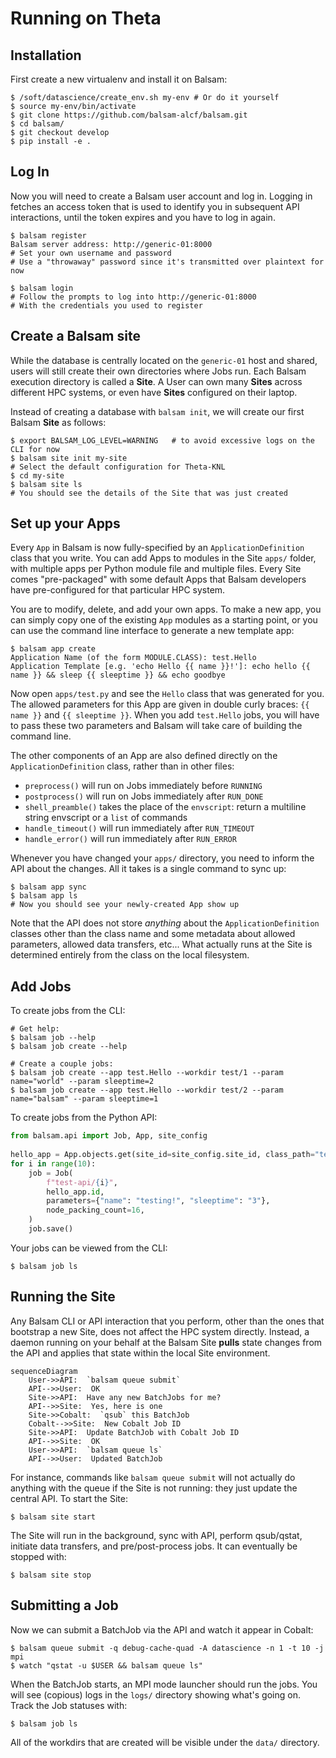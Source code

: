 # Running on Theta

## Installation

First create a new virtualenv and install it on Balsam:

```
$ /soft/datascience/create_env.sh my-env # Or do it yourself
$ source my-env/bin/activate
$ git clone https://github.com/balsam-alcf/balsam.git
$ cd balsam/
$ git checkout develop
$ pip install -e .
```

## Log In 

Now you will need to create a Balsam user account and log in.  Logging in fetches an access token
that is used to identify you in subsequent API interactions, until the token expires and you have to log in again.
```
$ balsam register
Balsam server address: http://generic-01:8000
# Set your own username and password
# Use a "throwaway" password since it's transmitted over plaintext for now

$ balsam login
# Follow the prompts to log into http://generic-01:8000
# With the credentials you used to register
```


## Create a Balsam site

While the database is centrally located on the `generic-01` host and shared, users will still 
create their own directories where Jobs run.  Each Balsam execution directory is called a **Site**. 
A User can own many **Sites** across different HPC systems, or even have **Sites** configured on their laptop.

Instead of creating a database with `balsam init`, we will create our first Balsam **Site** as follows:

```
$ export BALSAM_LOG_LEVEL=WARNING   # to avoid excessive logs on the CLI for now
$ balsam site init my-site
# Select the default configuration for Theta-KNL
$ cd my-site
$ balsam site ls
# You should see the details of the Site that was just created
```

## Set up your Apps

Every `App` in Balsam is now fully-specified by an `ApplicationDefinition` class that you write.
You can add Apps to modules in the Site `apps/` folder, with multiple apps per Python module file and multiple files.
Every Site comes "pre-packaged" with some default Apps that Balsam developers have pre-configured for that particular HPC system.

You are to modify, delete, and add your own apps.  To make a new app, you can simply copy one of the existing `App` modules as a 
starting point, or you can use the command line interface to generate a new template app:

```
$ balsam app create
Application Name (of the form MODULE.CLASS): test.Hello
Application Template [e.g. 'echo Hello {{ name }}!']: echo hello {{ name }} && sleep {{ sleeptime }} && echo goodbye
```

Now open `apps/test.py` and see the `Hello` class that was generated for you.  The allowed parameters for this App are given in 
double curly braces: `{{ name }}` and `{{ sleeptime }}`.  When you add `test.Hello` jobs, you will have to pass these two parameters 
and Balsam will take care of building the command line.  

The other components of an App are also defined directly on the `ApplicationDefinition` class, rather than in other files:

- `preprocess()` will run on Jobs immediately before `RUNNING`
- `postprocess()` will run on Jobs immediately after `RUN_DONE`
- `shell_preamble()` takes the place of the `envscript`: return a multiline string envscript or a `list` of commands
- `handle_timeout()` will run immediately after `RUN_TIMEOUT`
- `handle_error()` will run immediately after `RUN_ERROR`

Whenever you have changed your `apps/` directory, you need to inform the API about the changes.  All it takes is a single command
to sync up:
```
$ balsam app sync
$ balsam app ls
# Now you should see your newly-created App show up
```

Note that the API does not store *anything* about the `ApplicationDefinition` classes other than the class name and some metadata
about allowed parameters, allowed data transfers, etc...  What actually runs at the Site is determined entirely from the class
on the local filesystem.

## Add Jobs

To create jobs from the CLI:
```
# Get help:
$ balsam job --help
$ balsam job create --help

# Create a couple jobs:
$ balsam job create --app test.Hello --workdir test/1 --param name="world" --param sleeptime=2
$ balsam job create --app test.Hello --workdir test/2 --param name="balsam" --param sleeptime=1
```

To create jobs from the Python API:

```python
from balsam.api import Job, App, site_config
 
hello_app = App.objects.get(site_id=site_config.site_id, class_path="test.Hello")
for i in range(10):
    job = Job(
        f"test-api/{i}", 
        hello_app.id, 
        parameters={"name": "testing!", "sleeptime": "3"},
        node_packing_count=16,
    )
    job.save()
```

Your jobs can be viewed from the CLI:
```
$ balsam job ls
```

## Running the Site

Any Balsam CLI or API interaction that you perform, other than the ones that bootstrap
a new Site, does not affect the HPC system directly.  Instead, a daemon running on your
behalf at the Balsam Site **pulls** state changes from the API and applies that state within
the local Site environment.

```mermaid
sequenceDiagram
    User->>API:  `balsam queue submit`
    API-->>User:  OK
    Site->>API:  Have any new BatchJobs for me?
    API-->>Site:  Yes, here is one
    Site->>Cobalt:  `qsub` this BatchJob
    Cobalt-->>Site:  New Cobalt Job ID
    Site->>API:  Update BatchJob with Cobalt Job ID
    API-->>Site:  OK
    User->>API:  `balsam queue ls`
    API-->>User:  Updated BatchJob

```

For instance, commands like `balsam queue submit` will not actually do
anything with the queue if the Site is not running: they just update the
central API. To start the Site:

```
$ balsam site start
```

The Site will run in the background, sync with API, perform qsub/qstat, initiate data transfers,
and pre/post-process  jobs.  It can eventually be stopped with:

```
$ balsam site stop
```

## Submitting a Job

Now we can submit a BatchJob via the API and watch it appear in Cobalt:

```
$ balsam queue submit -q debug-cache-quad -A datascience -n 1 -t 10 -j mpi 
$ watch "qstat -u $USER && balsam queue ls"
```

When the BatchJob starts, an MPI mode launcher should run the jobs.  You will see (copious) logs in the `logs/`  directory showing what's going on.  Track the Job statuses with:

```
$ balsam job ls
```

All of the workdirs that are created will be visible  under the `data/` directory.

